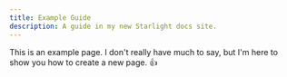 ```yaml
---
title: Example Guide
description: A guide in my new Starlight docs site.
---
```


This is an example page. I don't really have much to say, but I'm here to show you how to create a new page. 👍

